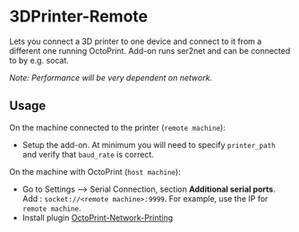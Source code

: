 # 3DPrinter-Remote

Lets you connect a 3D printer to one device and connect to it from a different one running OctoPrint.
Add-on runs ser2net and can be connected to by e.g. socat.

*Note: Performance will be very dependent on network.*

## Usage

On the machine connected to the printer (`remote machine`):
* Setup the add-on. At minimum you will need to specify `printer_path` and verify that `baud_rate` is correct.

On the machine with OctoPrint (`host machine`):
* Go to Settings --> Serial Connection, section __Additional serial ports__. Add : `socket://<remote machine>:9999`. For example, use the IP for `remote machine`.
* Install plugin [OctoPrint-Network-Printing](https://github.com/hellerbarde/OctoPrint-Network-Printing)
